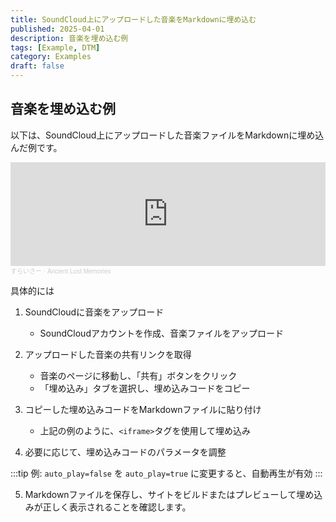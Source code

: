 ```yaml
---
title: SoundCloud上にアップロードした音楽をMarkdownに埋め込む
published: 2025-04-01
description: 音楽を埋め込む例
tags: [Example, DTM]
category: Examples
draft: false
---
```


## 音楽を埋め込む例

以下は、SoundCloud上にアップロードした音楽ファイルをMarkdownに埋め込んだ例です。

<iframe width="100%" height="166" scrolling="no" frameborder="no" allow="autoplay" src="https://w.soundcloud.com/player/?url=https%3A//api.soundcloud.com/tracks/1947356611&color=%23ff5500&auto_play=false&hide_related=false&show_comments=true&show_user=true&show_reposts=false&show_teaser=true"></iframe><div style="font-size: 10px; color: #cccccc;line-break: anywhere;word-break: normal;overflow: hidden;white-space: nowrap;text-overflow: ellipsis; font-family: Interstate,Lucida Grande,Lucida Sans Unicode,Lucida Sans,Garuda,Verdana,Tahoma,sans-serif;font-weight: 100;"><a href="https://soundcloud.com/slicer00" title="すらいさー" target="_blank" style="color: #cccccc; text-decoration: none;">すらいさー</a> · <a href="https://soundcloud.com/slicer00/ancient-lost-memories" title="Ancient Lost Memories" target="_blank" style="color: #cccccc; text-decoration: none;">Ancient Lost Memories</a></div>

具体的には

1. SoundCloudに音楽をアップロード
    - SoundCloudアカウントを作成、音楽ファイルをアップロード

2. アップロードした音楽の共有リンクを取得
    - 音楽のページに移動し、「共有」ボタンをクリック
    - 「埋め込み」タブを選択し、埋め込みコードをコピー

3. コピーした埋め込みコードをMarkdownファイルに貼り付け
    - 上記の例のように、`<iframe>`タグを使用して埋め込み

4. 必要に応じて、埋め込みコードのパラメータを調整

:::tip
例: `auto_play=false` を `auto_play=true` に変更すると、自動再生が有効
:::

5. Markdownファイルを保存し、サイトをビルドまたはプレビューして埋め込みが正しく表示されることを確認します。
